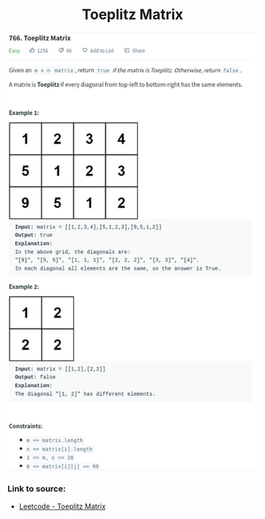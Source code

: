 <h1 align="center">Toeplitz Matrix</h1>

![alt text](https://github.com/matthew01lokiet/Algorithmic-exercises/blob/main/z_description_images/Arrays/toeplitz_matrix.png?raw=true)

### Link to source: 
- <a href="https://leetcode.com/problems/toeplitz-matrix/">Leetcode - Toeplitz Matrix</a>
